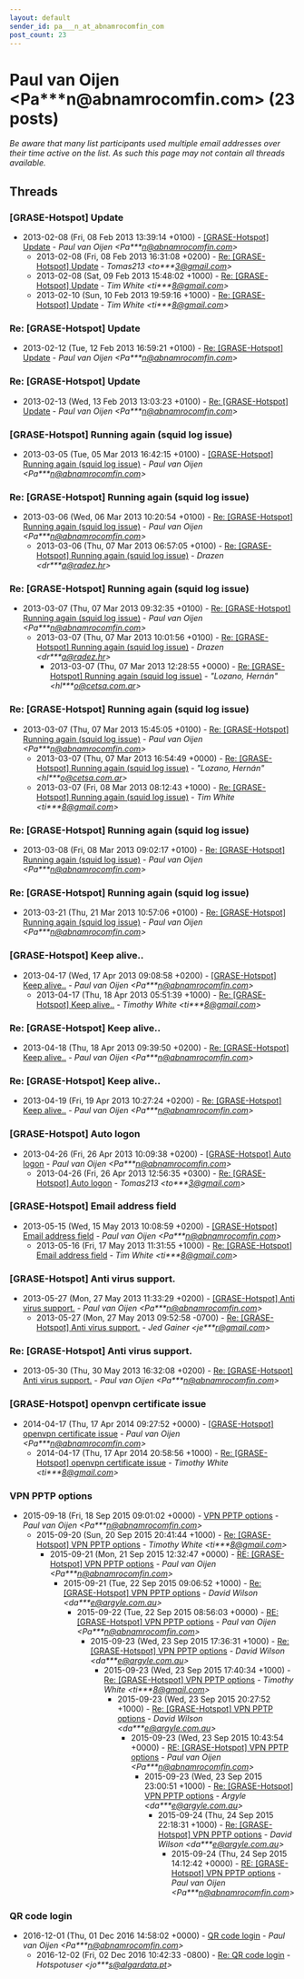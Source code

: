 ```yaml
---
layout: default
sender_id: pa___n_at_abnamrocomfin_com
post_count: 23
---
```


# Paul van Oijen <Pa***n<span>@</span>abnamrocomfin.com> (23 posts)

_Be aware that many list participants used multiple email addresses over their time active on the list. As such this page may not contain all threads available._

## Threads

### [GRASE-Hotspot] Update
+ 2013-02-08 (Fri, 08 Feb 2013 13:39:14 +0100) - [[GRASE-Hotspot] Update](/archive/2013/02/b425477dab16feda618833b9d9e49b1db1c8677ba70206e71e2645b2ae3d6dc8) - _Paul van Oijen \<Pa***n@abnamrocomfin.com\>_
  + 2013-02-08 (Fri, 08 Feb 2013 16:31:08 +0200) - [Re: [GRASE-Hotspot] Update](/archive/2013/02/cfc71aed34141c4f1d729b9dfbc2cdf859c8e69264808b0a3a9e2cd8ec734886) - _Tomas213 \<to***3@gmail.com\>_
  + 2013-02-08 (Sat, 09 Feb 2013 15:48:02 +1000) - [Re: [GRASE-Hotspot] Update](/archive/2013/02/94a97910b47415b088369a634ec6f17d44918de9e4d1981a53f0eb17db966d01) - _Tim White \<ti***8@gmail.com\>_
  + 2013-02-10 (Sun, 10 Feb 2013 19:59:16 +1000) - [Re: [GRASE-Hotspot] Update](/archive/2013/02/7152ddec5e80eb04bde05bd5eb1362fa1c27eafc2d09bd79ee91aa2d1358e7a3) - _Tim White \<ti***8@gmail.com\>_

### Re: [GRASE-Hotspot] Update
+ 2013-02-12 (Tue, 12 Feb 2013 16:59:21 +0100) - [Re: [GRASE-Hotspot] Update](/archive/2013/02/095ff64b08657f328d0f0e7bcb3430e3e45de672ccbf5f45aa114c75909e4d11) - _Paul van Oijen \<Pa***n@abnamrocomfin.com\>_

### Re: [GRASE-Hotspot] Update
+ 2013-02-13 (Wed, 13 Feb 2013 13:03:23 +0100) - [Re: [GRASE-Hotspot] Update](/archive/2013/02/577c37eaf9c605dcedde60e537eebf7ee939cb51fd7fe35d03fefa57e4edbedb) - _Paul van Oijen \<Pa***n@abnamrocomfin.com\>_

### [GRASE-Hotspot] Running again (squid log issue)
+ 2013-03-05 (Tue, 05 Mar 2013 16:42:15 +0100) - [[GRASE-Hotspot] Running again (squid log issue)](/archive/2013/03/1e85930c60a4f59eaa6f6cb58ac5e60df5268f09f9922eba18a7cf8b0bf85675) - _Paul van Oijen \<Pa***n@abnamrocomfin.com\>_

### Re: [GRASE-Hotspot] Running again (squid log issue)
+ 2013-03-06 (Wed, 06 Mar 2013 10:20:54 +0100) - [Re: [GRASE-Hotspot] Running again (squid log issue)](/archive/2013/03/8678c1bb392c6fc1f24ef918f8a84bd98d29b281e01fc61e9f1ae6bc02d96385) - _Paul van Oijen \<Pa***n@abnamrocomfin.com\>_
  + 2013-03-06 (Thu, 07 Mar 2013 06:57:05 +0100) - [Re: [GRASE-Hotspot] Running again (squid log issue)](/archive/2013/03/0bf0a59ad306b2d508d889e37a770fb0a7f540c41316cd4fa886b25d32e475c6) - _Drazen \<dr***a@radez.hr\>_

### Re: [GRASE-Hotspot] Running again (squid log issue)
+ 2013-03-07 (Thu, 07 Mar 2013 09:32:35 +0100) - [Re: [GRASE-Hotspot] Running again (squid log issue)](/archive/2013/03/38ae9fa16f577b635e26fcca84930ab3a582756515824f0b2f3b35c7dc298cca) - _Paul van Oijen \<Pa***n@abnamrocomfin.com\>_
  + 2013-03-07 (Thu, 07 Mar 2013 10:01:56 +0100) - [Re: [GRASE-Hotspot] Running again (squid log issue)](/archive/2013/03/c2a4cedd6bca20f847eff4b550151773521f9ce275889fd1c9da49592318369c) - _Drazen \<dr***a@radez.hr\>_
    + 2013-03-07 (Thu, 07 Mar 2013 12:28:55 +0000) - [Re: [GRASE-Hotspot] Running again (squid log issue)](/archive/2013/03/3107bfd45237d4edaf12a72a3c7cda3aaefcd096f8880539a94a86a8d1b3c623) - _"Lozano, Hernán" \<hl***o@cetsa.com.ar\>_

### Re: [GRASE-Hotspot] Running again (squid log issue)
+ 2013-03-07 (Thu, 07 Mar 2013 15:45:05 +0100) - [Re: [GRASE-Hotspot] Running again (squid log issue)](/archive/2013/03/377415a197a29c7eafefd8d6f88bb4103a6add8367268f32f9355f3c717b20f7) - _Paul van Oijen \<Pa***n@abnamrocomfin.com\>_
  + 2013-03-07 (Thu, 07 Mar 2013 16:54:49 +0000) - [Re: [GRASE-Hotspot] Running again (squid log issue)](/archive/2013/03/cbb7dbcb2770b240cfe723d21fa74bb4caedbebc0520981f1ab793a043157cf3) - _"Lozano, Hernán" \<hl***o@cetsa.com.ar\>_
  + 2013-03-07 (Fri, 08 Mar 2013 08:12:43 +1000) - [Re: [GRASE-Hotspot] Running again (squid log issue)](/archive/2013/03/2b0991c740b44595a817e9ad5e5bee7dc653c42288a7ad2cbca7ead5fda46e22) - _Tim White \<ti***8@gmail.com\>_

### Re: [GRASE-Hotspot] Running again (squid log issue)
+ 2013-03-08 (Fri, 08 Mar 2013 09:02:17 +0100) - [Re: [GRASE-Hotspot] Running again (squid log issue)](/archive/2013/03/996a5b445a2a7a3c83f9dbba99986b9feebc17e162e8de1629129fbdb1069899) - _Paul van Oijen \<Pa***n@abnamrocomfin.com\>_

### Re: [GRASE-Hotspot] Running again (squid log issue)
+ 2013-03-21 (Thu, 21 Mar 2013 10:57:06 +0100) - [Re: [GRASE-Hotspot] Running again (squid log issue)](/archive/2013/03/d8b1b522a7b0efa598c6cdc839d0631e707c8a9eabcae5689872c47185d77184) - _Paul van Oijen \<Pa***n@abnamrocomfin.com\>_

### [GRASE-Hotspot] Keep alive..
+ 2013-04-17 (Wed, 17 Apr 2013 09:08:58 +0200) - [[GRASE-Hotspot] Keep alive..](/archive/2013/04/e66e4416cd52eefd0a19ed8bf5df7933d01ab4f4c8804a7eb13f21cf5cef8c98) - _Paul van Oijen \<Pa***n@abnamrocomfin.com\>_
  + 2013-04-17 (Thu, 18 Apr 2013 05:51:39 +1000) - [Re: [GRASE-Hotspot] Keep alive..](/archive/2013/04/0cd79d3774b2b14f94a196c21ee8f34df8f4363990d9074ceaaceb9948f1f512) - _Timothy White \<ti***8@gmail.com\>_

### Re: [GRASE-Hotspot] Keep alive..
+ 2013-04-18 (Thu, 18 Apr 2013 09:39:50 +0200) - [Re: [GRASE-Hotspot] Keep alive..](/archive/2013/04/9baf6f696cd5f0ab03a23302565e0181b927f29e1456c418206578ac47c97650) - _Paul van Oijen \<Pa***n@abnamrocomfin.com\>_

### Re: [GRASE-Hotspot] Keep alive..
+ 2013-04-19 (Fri, 19 Apr 2013 10:27:24 +0200) - [Re: [GRASE-Hotspot] Keep alive..](/archive/2013/04/b020ba31a086f421f2c9417a20307601ef8400936ce7f01b11b8afca14365ba3) - _Paul van Oijen \<Pa***n@abnamrocomfin.com\>_

### [GRASE-Hotspot] Auto logon
+ 2013-04-26 (Fri, 26 Apr 2013 10:09:38 +0200) - [[GRASE-Hotspot] Auto logon](/archive/2013/04/9a2190d9ce138026aeadc79947b119a30eefaf8e79c63c08a7cce50629861e08) - _Paul van Oijen \<Pa***n@abnamrocomfin.com\>_
  + 2013-04-26 (Fri, 26 Apr 2013 12:56:35 +0300) - [Re: [GRASE-Hotspot] Auto logon](/archive/2013/04/ba8c72e7825ac7bf26c275c79835df1366afba1e9009be768e241d175ec36ba7) - _Tomas213 \<to***3@gmail.com\>_

### [GRASE-Hotspot] Email address field
+ 2013-05-15 (Wed, 15 May 2013 10:08:59 +0200) - [[GRASE-Hotspot] Email address field](/archive/2013/05/8aeccf40d4d2f645090829ce75ea30bae0f3e87e505db554033125a8d36bd396) - _Paul van Oijen \<Pa***n@abnamrocomfin.com\>_
  + 2013-05-16 (Fri, 17 May 2013 11:31:55 +1000) - [Re: [GRASE-Hotspot] Email address field](/archive/2013/05/ef7d2f4731fe999b2ca57656fa8cece7bb5ef1cba4a9f42ec18c2dab440d0da1) - _Tim White \<ti***8@gmail.com\>_

### [GRASE-Hotspot] Anti virus support.
+ 2013-05-27 (Mon, 27 May 2013 11:33:29 +0200) - [[GRASE-Hotspot] Anti virus support.](/archive/2013/05/d414ebccd13267cd9c6cc542b655f9a7bec0290012935d99161da589774764bd) - _Paul van Oijen \<Pa***n@abnamrocomfin.com\>_
  + 2013-05-27 (Mon, 27 May 2013 09:52:58 -0700) - [Re: [GRASE-Hotspot] Anti virus support.](/archive/2013/05/1c981ac31993177e0bb5e5e9a9ea4a9fcdcd8fff3bb32f146041c4d7bb8ec4af) - _Jed Gainer \<je***r@gmail.com\>_

### Re: [GRASE-Hotspot] Anti virus support.
+ 2013-05-30 (Thu, 30 May 2013 16:32:08 +0200) - [Re: [GRASE-Hotspot] Anti virus support.](/archive/2013/05/7eb1bc4c51cf79f6fc04f5ddc28de2cf4a8b318cfd900bb89b526f8f6bebd5fe) - _Paul van Oijen \<Pa***n@abnamrocomfin.com\>_

### [GRASE-Hotspot] openvpn certificate issue
+ 2014-04-17 (Thu, 17 Apr 2014 09:27:52 +0000) - [[GRASE-Hotspot] openvpn certificate issue](/archive/2014/04/a73383238e61928bb4be74afafdf06ca34f007678df4dc31cecb9779da5ffe8a) - _Paul van Oijen \<Pa***n@abnamrocomfin.com\>_
  + 2014-04-17 (Thu, 17 Apr 2014 20:58:56 +1000) - [Re: [GRASE-Hotspot] openvpn certificate issue](/archive/2014/04/e5cd9f6d4d4b06bcc579f0192e1d507b3e823fc2f702f2e27797d40c20ca6150) - _Timothy White \<ti***8@gmail.com\>_

### VPN PPTP options
+ 2015-09-18 (Fri, 18 Sep 2015 09:01:02 +0000) - [VPN PPTP options](/archive/2015/09/b4c05dedaf7b7ce178a47a2800159a2d3ac52c75826b503c692a2e0622b160df) - _Paul van Oijen \<Pa***n@abnamrocomfin.com\>_
  + 2015-09-20 (Sun, 20 Sep 2015 20:41:44 +1000) - [Re: [GRASE-Hotspot] VPN PPTP options](/archive/2015/09/62bf6b4175df2c6ee80145d0fff779ebc39a38eafcb676c73226827747379f1c) - _Timothy White \<ti***8@gmail.com\>_
    + 2015-09-21 (Mon, 21 Sep 2015 12:32:47 +0000) - [RE: [GRASE-Hotspot] VPN PPTP options](/archive/2015/09/6f8b6f941109d2db0c1ffb81a2a6c5dd7f42aa250600484898e996d34b07d7b7) - _Paul van Oijen \<Pa***n@abnamrocomfin.com\>_
      + 2015-09-21 (Tue, 22 Sep 2015 09:06:52 +1000) - [Re: [GRASE-Hotspot] VPN PPTP options](/archive/2015/09/bfd045aa8658a96b1375f368e03835e8953973cbf687b3e76a3ce18b73c04d1a) - _David Wilson \<da***e@argyle.com.au\>_
        + 2015-09-22 (Tue, 22 Sep 2015 08:56:03 +0000) - [RE: [GRASE-Hotspot] VPN PPTP options](/archive/2015/09/3476c96e3486bc82f845de76ac6f9d0f5d38306b81f5ac6e4f9b3d3d64726894) - _Paul van Oijen \<Pa***n@abnamrocomfin.com\>_
          + 2015-09-23 (Wed, 23 Sep 2015 17:36:31 +1000) - [Re: [GRASE-Hotspot] VPN PPTP options](/archive/2015/09/9893f979bf82f1976c9e5e3a84c0ba04f109695c13da9468832bef03410e2c47) - _David Wilson \<da***e@argyle.com.au\>_
            + 2015-09-23 (Wed, 23 Sep 2015 17:40:34 +1000) - [Re: [GRASE-Hotspot] VPN PPTP options](/archive/2015/09/60317b1ed626cac0e76669f6554e18cfc9238623174b1c704eefb63dd47b6ffd) - _Timothy White \<ti***8@gmail.com\>_
              + 2015-09-23 (Wed, 23 Sep 2015 20:27:52 +1000) - [Re: [GRASE-Hotspot] VPN PPTP options](/archive/2015/09/b11c202ce40b9d5c53c48de56a171ad4f397a6924d44ec34a280f7606dc4fc10) - _David Wilson \<da***e@argyle.com.au\>_
                + 2015-09-23 (Wed, 23 Sep 2015 10:43:54 +0000) - [RE: [GRASE-Hotspot] VPN PPTP options](/archive/2015/09/0f2791c46ebf2afe20bb914d0390be867c87f5cd32a83b92fc418946c907b360) - _Paul van Oijen \<Pa***n@abnamrocomfin.com\>_
                  + 2015-09-23 (Wed, 23 Sep 2015 23:00:51 +1000) - [Re: [GRASE-Hotspot] VPN PPTP options](/archive/2015/09/e2a9d7721c5d3eb2c77b3be7f96031618cfbc1c223d8dce1ceccd891a85fbda5) - _Argyle \<da***e@argyle.com.au\>_
                    + 2015-09-24 (Thu, 24 Sep 2015 22:18:31 +1000) - [Re: [GRASE-Hotspot] VPN PPTP options](/archive/2015/09/80042dd367efd84c28f7d39716a8be2f8fde4b903df1309363ed6769db5205d4) - _David Wilson \<da***e@argyle.com.au\>_
                      + 2015-09-24 (Thu, 24 Sep 2015 14:12:42 +0000) - [RE: [GRASE-Hotspot] VPN PPTP options](/archive/2015/09/e29531b3c6a571a2a1b512287ab2f2f3554a2cd114ae49769ff6080f419fb37f) - _Paul van Oijen \<Pa***n@abnamrocomfin.com\>_

### QR code login
+ 2016-12-01 (Thu, 01 Dec 2016 14:58:02 +0000) - [QR code login](/archive/2016/12/e1959824b949548f738904d3c68b80de9860ed10c2e12897915790121eee300e) - _Paul van Oijen \<Pa***n@abnamrocomfin.com\>_
  + 2016-12-02 (Fri, 02 Dec 2016 10:42:33 -0800) - [Re: QR code login](/archive/2016/12/4b41e2570e8477f999f68a25812dbafe7934bfcfc8e1013dd8c64db91ca00a80) - _Hotspotuser \<jo***s@algardata.pt\>_


